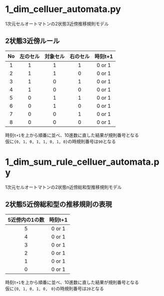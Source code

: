 # 1_dim_celluer_automata.py
1次元セルオートマトンの2状態3近傍推移規則モデル  
## 2状態3近傍ルール
|No |左のセル|対象セル|右のセル|時刻t+1|
|:-:|:-:|:-:|:-:|:-:|
|1|1|1|1|0 or 1|
|2|1|1|0|0 or 1|
|3|1|0|1|0 or 1|
|4|1|0|0|0 or 1|
|5|0|1|1|0 or 1|
|6|0|1|0|0 or 1|
|7|0|0|1|0 or 1|
|8|0|0|0|0 or 1|

時刻`t+1`を上から順番に並べ、10進数に直した結果が規則番号となる  
仮に`{0, 1, 0, 1, 1, 0, 1, 0}`の時規則番号は`90`となる
# 1_dim_sum_rule_celluer_automata.py
1次元セルオートマトンの2状態n近傍総和型推移規則モデル  
## 2状態5近傍総和型の推移規則の表現
|5近傍内の1の数|時刻t+1|
|:-:|:-:|
|5|0 or 1|
|4|0 or 1|
|3|0 or 1|
|2|0 or 1|
|1|0 or 1|
|0|0 or 1|

時刻`t+1`を上から順番に並べ、10進数に直した結果が規則番号となる  
仮に`{0, 1, 0, 1, 0,　0}`の時規則番号は`20`となる